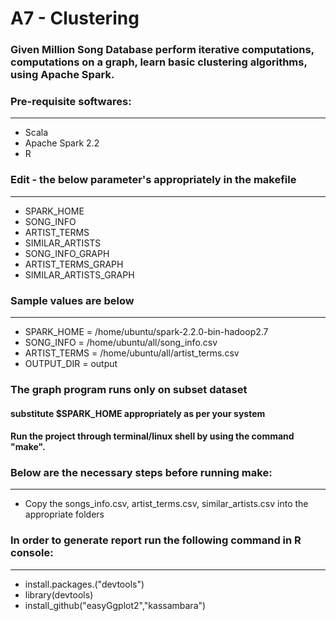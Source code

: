 # A7 - Clustering

### Given Million Song Database perform iterative computations, computations on a graph, learn basic clustering algorithms, using Apache Spark.

### Pre-requisite softwares:
***
* Scala
* Apache Spark 2.2
* R

### Edit - the below parameter's appropriately in the makefile
***
* SPARK_HOME
* SONG_INFO
* ARTIST_TERMS
* SIMILAR_ARTISTS
* SONG_INFO_GRAPH
* ARTIST_TERMS_GRAPH
* SIMILAR_ARTISTS_GRAPH
### Sample values are below
***
* SPARK_HOME = /home/ubuntu/spark-2.2.0-bin-hadoop2.7
* SONG_INFO = /home/ubuntu/all/song_info.csv
* ARTIST_TERMS = /home/ubuntu/all/artist_terms.csv
* OUTPUT_DIR = output

### The graph program runs only on subset dataset

#### substitute $SPARK_HOME appropriately as per your system

#### Run the project through terminal/linux shell by using the command "make".

### Below are the necessary steps before running make:
***
* Copy the songs_info.csv, artist_terms.csv, similar_artists.csv into the appropriate folders

### In order to generate report run the following command in R console:
***
* install.packages.("devtools")
* library(devtools)
* install_github("easyGgplot2","kassambara")

